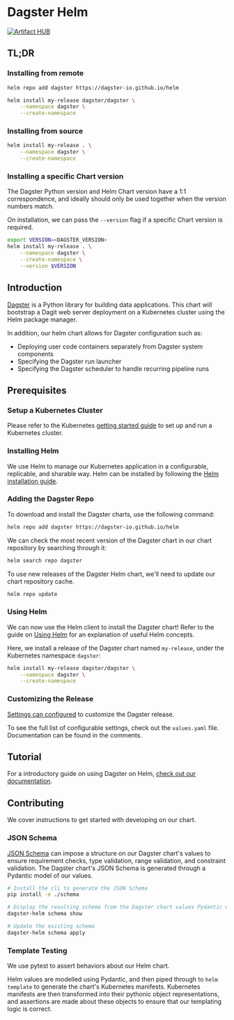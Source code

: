 # Dagster Helm

[![Artifact HUB](https://img.shields.io/endpoint?url=https://artifacthub.io/badge/repository/dagster)](https://artifacthub.io/packages/search?repo=dagster)

## TL;DR

### Installing from remote

```bash
helm repo add dagster https://dagster-io.github.io/helm

helm install my-release dagster/dagster \
    --namespace dagster \
    --create-namespace
```

### Installing from source

```bash
helm install my-release . \
    --namespace dagster \
    --create-namespace
```

### Installing a specific Chart version

The Dagster Python version and Helm Chart version have a 1:1 correspondence, and ideally should
only be used together when the version numbers match.

On installation, we can pass the `--version` flag if a specific Chart version is required.

```bash
export VERSION=<DAGSTER_VERSION>
helm install my-release . \
    --namespace dagster \
    --create-namespace \
    --version $VERSION
```

## Introduction

[Dagster](https://github.com/dagster-io/dagster) is a Python library for building data applications. This chart will bootstrap a Dagit web server deployment on a Kubernetes cluster using the Helm package manager.

In addition, our helm chart allows for Dagster configuration such as:

- Deploying user code containers separately from Dagster system components
- Specifying the Dagster run launcher
- Specifying the Dagster scheduler to handle recurring pipeline runs

## Prerequisites

### Setup a Kubernetes Cluster

Please refer to the Kubernetes [getting started guide](https://kubernetes.io/docs/setup/) to set up and run a Kubernetes cluster.

### Installing Helm

We use Helm to manage our Kubernetes application in a configurable, replicable, and sharable way. Helm can be installed by following the [Helm installation guide](https://helm.sh/docs/intro/install/).

### Adding the Dagster Repo

To download and install the Dagster charts, use the following command:

```bash
helm repo add dagster https://dagster-io.github.io/helm
```

We can check the most recent version of the Dagster chart in our chart repository by searching through it:

```bash
helm search repo dagster
```

To use new releases of the Dagster Helm chart, we'll need to update our chart repository cache.

```bash
helm repo update
```

### Using Helm

We can now use the Helm client to install the Dagster chart! Refer to the guide on [Using Helm](https://helm.sh/docs/intro/using_helm/) for an explanation of useful Helm concepts.

Here, we install a release of the Dagster chart named `my-release`, under the Kubernetes namespace `dagster`:

```bash
helm install my-release dagster/dagster \
    --namespace dagster \
    --create-namespace
```

### Customizing the Release

[Settings can configured](https://helm.sh/docs/intro/using_helm/#customizing-the-chart-before-installing) to customize the Dagster release.

To see the full list of configurable settings, check out the `values.yaml` file. Documentation can be found in the comments.

## Tutorial

For a introductory guide on using Dagster on Helm, [check out our documentation](https://docs.dagster.io/deployment/guides/kubernetes/deploying-with-helm).

## Contributing

We cover instructions to get started with developing on our chart.

### JSON Schema

[JSON Schema](https://helm.sh/docs/topics/charts/#schema-files) can impose a structure on our Dagster chart's values to ensure requirement
checks, type validation, range validation, and constraint validation. The Dagster chart's JSON Schema is generated through a Pydantic
model of our values.

```bash
# Install the cli to generate the JSON Schema
pip install -e ./schema

# Display the resulting schema from the Dagster chart values Pydantic model
dagster-helm schema show

# Update the existing schema
dagster-helm schema apply
```

### Template Testing

We use pytest to assert behaviors about our Helm chart.

Helm values are modelled using Pydantic, and then piped through to `helm template`
to generate the chart's Kubernetes manifests. Kubernetes manifests are then transformed into their pythonic object representations,
and assertions are made about these objects to ensure that our templating logic is correct.

